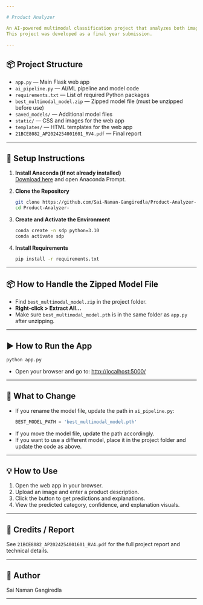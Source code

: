 ```yaml
---

# Product Analyzer

An AI-powered multimodal classification project that analyzes both images and text to predict product categories.  
This project was developed as a final year submission.

---
```


## 📦 Project Structure

- `app.py` — Main Flask web app  
- `ai_pipeline.py` — AI/ML pipeline and model code  
- `requirements.txt` — List of required Python packages  
- `best_multimodal_model.zip` — Zipped model file (must be unzipped before use)  
- `saved_models/` — Additional model files  
- `static/` — CSS and images for the web app  
- `templates/` — HTML templates for the web app  
- `21BCE8082_AP2024254001601_RV4.pdf` — Final report  

---

## 🚀 Setup Instructions

1. **Install Anaconda (if not already installed)**  
   [Download here](https://www.anaconda.com/products/distribution) and open Anaconda Prompt.

2. **Clone the Repository**
   ```sh
   git clone https://github.com/Sai-Naman-Gangiredla/Product-Analyzer-.git
   cd Product-Analyzer-
   ```

3. **Create and Activate the Environment**
   ```sh
   conda create -n sdp python=3.10
   conda activate sdp
   ```

4. **Install Requirements**
   ```sh
   pip install -r requirements.txt
   ```

---

## 📦 How to Handle the Zipped Model File

- Find `best_multimodal_model.zip` in the project folder.
- **Right-click > Extract All...**
- Make sure `best_multimodal_model.pth` is in the same folder as `app.py` after unzipping.

---

## ▶️ How to Run the App

```sh
python app.py
```
- Open your browser and go to: [http://localhost:5000/](http://localhost:5000/)

---

## 📝 What to Change

- If you rename the model file, update the path in `ai_pipeline.py`:
  ```python
  BEST_MODEL_PATH = 'best_multimodal_model.pth'
  ```
- If you move the model file, update the path accordingly.
- If you want to use a different model, place it in the project folder and update the code as above.

---

## 💡 How to Use

1. Open the web app in your browser.
2. Upload an image and enter a product description.
3. Click the button to get predictions and explanations.
4. View the predicted category, confidence, and explanation visuals.

---

## 📄 Credits / Report

See `21BCE8082_AP2024254001601_RV4.pdf` for the full project report and technical details.

---

## 👤 Author

Sai Naman Gangiredla

---
